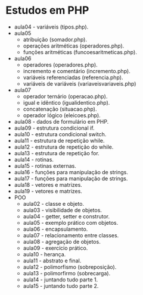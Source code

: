 # Estudos em PHP

- aula04 - variáveis (tipos.php).
- aula05 
  * atribuição (somador.php).
  * operações aritméticas (operadores.php).
  * funções aritméticas (funcoesaritmeticas.php).
- aula06
  * operadores (operadores.php).
  * incremento e comentário (incremento.php).
  * variáveis referenciadas (referencia.php).
  * variáveis de variáveis (variaveisvariaveis.php)
- aula07
  * operador ternário (operacao.php).
  * igual e idêntico (igualidentico.php).
  * concatenação (situacao.php).
  * operador lógico (eleicoes.php).
- aula08 - dados de formulário em PHP.
- aula09 - estrutura condicional if.
- aula10 - estrutura condicional switch.
- aula11 - estrutura de repetição while.
- aula12 - estrutura de repetição do while.
- aula13 - estrutura de repetição for.
- aula14 - rotinas.
- aula15 - rotinas externas.
- aula16 - funções para manipulação de strings.
- aula17 - funções para manipulação de strings.
- aula18 - vetores e matrizes.
- aula19 - vetores e matrizes.
- POO
  * aula02 - classe e objeto.
  * aula03 - visibilidade de objetos.
  * aula04 - getter, setter e construtor.
  * aula05 - exemplo prático com objetos.
  * aula06 - encapsulamento.
  * aula07 - relacionamento entre classes.
  * aula08 - agregação de objetos.
  * aula09 - exercício prático.
  * aula10 - herança.
  * aula11 - abstrato e final.
  * aula12 - polimorfismo (sobreposição).
  * aula13 - polimorfirmo (sobrecarga).
  * aula14 - juntando tudo parte 1.
  * aula15 - juntando tudo parte 2.